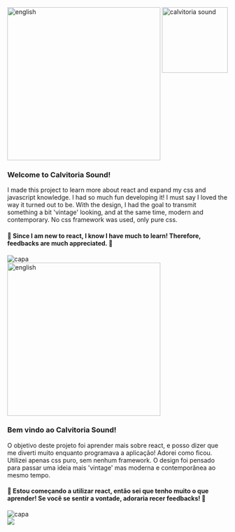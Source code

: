 <div style="display: inline_block">    
  <img align="right" alt="calvitoria sound"  width="150px" src="https://user-images.githubusercontent.com/95686401/169878037-e7dc1476-572a-4350-8014-55b4db3f468b.png" />   
</div>

<div>
   <img align="center" alt="english" width="350px" src="https://user-images.githubusercontent.com/95686401/169879104-8cccb41d-2131-4d1a-b55f-94dc55d381f3.png" />
</div>

### Welcome to Calvitoria Sound! 
I made this project to learn more about react and expand my css and javascript knowledge. I had so much fun developing it! I must say I loved the way it turned out to be. With the design, I had the goal to transmit something a bit 'vintage' looking, and at the same time, modern and contemporary. No css framework was used, only pure css.
#### 🚀 Since I am new to react, I know I have much to learn! Therefore, feedbacks are much appreciated. 🚀

<div>
   <img align="center" alt="capa" src="https://user-images.githubusercontent.com/95686401/169884482-ae274d8f-b6a6-4815-ac36-42dcbe966bd5.gif" />
</div>

<div>
   <img align="center" alt="english" width="350px" src="https://user-images.githubusercontent.com/95686401/169879989-9ad48184-e2d2-407c-a2d0-6de98aa945ca.png" />
</div>

### Bem vindo ao Calvitoria Sound! 
O objetivo deste projeto foi aprender mais sobre react, e posso dizer que me diverti muito enquanto programava a aplicação! Adorei como ficou. Utilizei apenas css puro, sem nenhum framework. O design foi pensado para passar uma ideia mais 'vintage' mas moderna e contemporânea ao mesmo tempo. 
#### 🚀 Estou começando a utilizar react, então sei que tenho muito o que aprender! Se você se sentir a vontade, adoraria recer feedbacks! 🚀
<div>

<div>
   <img align="center" alt="capa" src="https://user-images.githubusercontent.com/95686401/175836381-600ed6e3-6313-4d8f-aace-4f954e82012a.png" />
</div>
<a href="https://www.linkedin.com/in/vitoria-meinerz/" target="_blank"><img src="https://img.shields.io/badge/-LinkedIn-0ba2be?style=for-the-badge&logo=linkedin&logoColor=white" target="_blank"></a>
